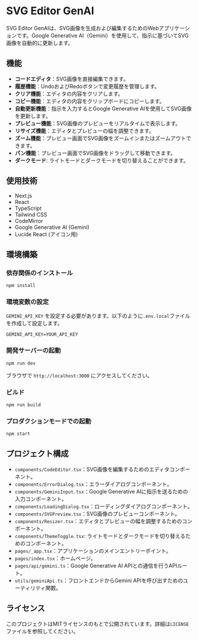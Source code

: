 # SVG Editor GenAI

SVG Editor GenAIは、SVG画像を生成および編集するためのWebアプリケーションです。Google Generative AI（Gemini）を使用して、指示に基づいてSVG画像を自動的に更新します。

## 機能

- **コードエディタ**：SVG画像を直接編集できます。
- **履歴機能**：UndoおよびRedoボタンで変更履歴を管理します。
- **クリア機能**：エディタの内容をクリアします。
- **コピー機能**：エディタの内容をクリップボードにコピーします。
- **自動更新機能**：指示を入力するとGoogle Generative AIを使用してSVG画像を更新します。
- **プレビュー機能**：SVG画像のプレビューをリアルタイムで表示します。
- **リサイズ機能**：エディタとプレビューの幅を調整できます。
- **ズーム機能**：プレビュー画面でSVG画像をズームインまたはズームアウトできます。
- **パン機能**：プレビュー画面でSVG画像をドラッグして移動できます。
- **ダークモード**: ライトモードとダークモードを切り替えることができます。

## 使用技術

- Next.js
- React
- TypeScript
- Tailwind CSS
- CodeMirror
- Google Generative AI (Gemini)
- Lucide React (アイコン用)

## 環境構築

### 依存関係のインストール

```bash
npm install
```

### 環境変数の設定

`GEMINI_API_KEY` を設定する必要があります。以下のように`.env.local`ファイルを作成して設定します。

```plaintext
GEMINI_API_KEY=YOUR_API_KEY
```

### 開発サーバーの起動

```bash
npm run dev
```

ブラウザで `http://localhost:3000` にアクセスしてください。

### ビルド

```bash
npm run build
```

### プロダクションモードでの起動

```bash
npm start
```

## プロジェクト構成

- `components/CodeEditor.tsx`：SVG画像を編集するためのエディタコンポーネント。
- `components/ErrorDialog.tsx`：エラーダイアログコンポーネント。
- `components/GeminiInput.tsx`：Google Generative AIに指示を送るための入力コンポーネント。
- `components/LoadingDialog.tsx`：ローディングダイアログコンポーネント。
- `components/SVGPreview.tsx`：SVG画像のプレビューコンポーネント。
- `components/Resizer.tsx`：エディタとプレビューの幅を調整するためのコンポーネント。
- `components/ThemeToggle.tsx`: ライトモードとダークモードを切り替えるためのコンポーネント。
- `pages/_app.tsx`：アプリケーションのメインエントリーポイント。
- `pages/index.tsx`：ホームページ。
- `pages/api/gemini.ts`：Google Generative AI APIとの通信を行うAPIルート。
- `utils/geminiApi.ts`：フロントエンドからGemini APIを呼び出すためのユーティリティ関数。

## ライセンス

このプロジェクトはMITライセンスのもとで公開されています。詳細は`LICENSE`ファイルを参照してください。
